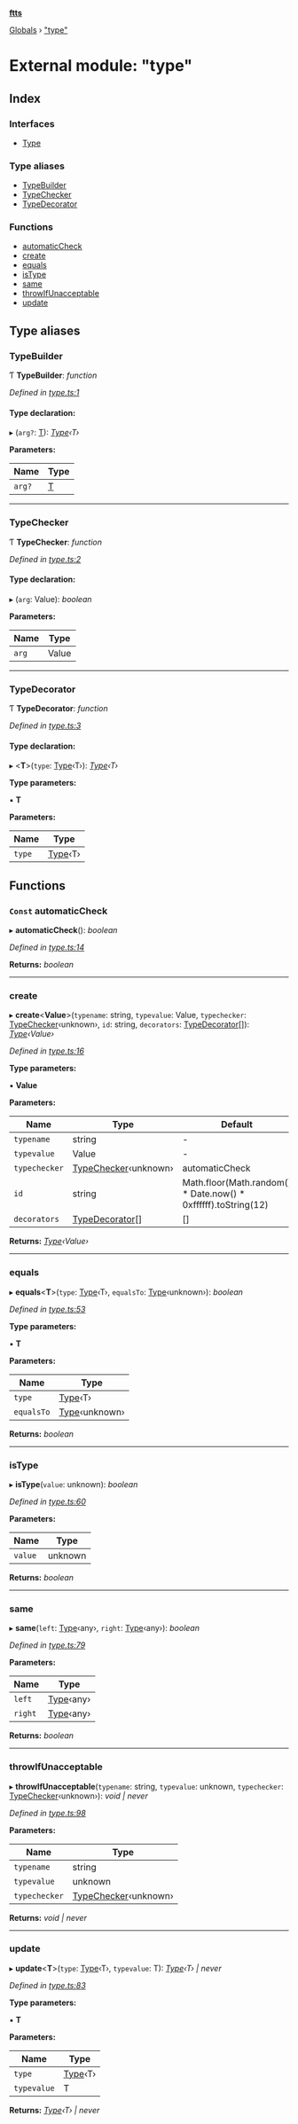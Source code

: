 **[ftts](../README.md)**

[Globals](../README.md) › ["type"](_type_.md)

# External module: "type"

## Index

### Interfaces

* [Type](../interfaces/_type_.type.md)

### Type aliases

* [TypeBuilder](_type_.md#typebuilder)
* [TypeChecker](_type_.md#typechecker)
* [TypeDecorator](_type_.md#typedecorator)

### Functions

* [automaticCheck](_type_.md#const-automaticcheck)
* [create](_type_.md#create)
* [equals](_type_.md#equals)
* [isType](_type_.md#istype)
* [same](_type_.md#same)
* [throwIfUnacceptable](_type_.md#throwifunacceptable)
* [update](_type_.md#update)

## Type aliases

###  TypeBuilder

Ƭ **TypeBuilder**: *function*

*Defined in [type.ts:1](https://github.com/OctoD/ftts/blob/73fcc67/src/type.ts#L1)*

#### Type declaration:

▸ (`arg?`: [T]()): *[Type](../interfaces/_type_.type.md)‹T›*

**Parameters:**

Name | Type |
------ | ------ |
`arg?` | [T]() |

___

###  TypeChecker

Ƭ **TypeChecker**: *function*

*Defined in [type.ts:2](https://github.com/OctoD/ftts/blob/73fcc67/src/type.ts#L2)*

#### Type declaration:

▸ (`arg`: Value): *boolean*

**Parameters:**

Name | Type |
------ | ------ |
`arg` | Value |

___

###  TypeDecorator

Ƭ **TypeDecorator**: *function*

*Defined in [type.ts:3](https://github.com/OctoD/ftts/blob/73fcc67/src/type.ts#L3)*

#### Type declaration:

▸ <**T**>(`type`: [Type](../interfaces/_type_.type.md)‹T›): *[Type](../interfaces/_type_.type.md)‹T›*

**Type parameters:**

▪ **T**

**Parameters:**

Name | Type |
------ | ------ |
`type` | [Type](../interfaces/_type_.type.md)‹T› |

## Functions

### `Const` automaticCheck

▸ **automaticCheck**(): *boolean*

*Defined in [type.ts:14](https://github.com/OctoD/ftts/blob/73fcc67/src/type.ts#L14)*

**Returns:** *boolean*

___

###  create

▸ **create**<**Value**>(`typename`: string, `typevalue`: Value, `typechecker`: [TypeChecker](_type_.md#typechecker)‹unknown›, `id`: string, `decorators`: [TypeDecorator](_type_.md#typedecorator)[]): *[Type](../interfaces/_type_.type.md)‹Value›*

*Defined in [type.ts:16](https://github.com/OctoD/ftts/blob/73fcc67/src/type.ts#L16)*

**Type parameters:**

▪ **Value**

**Parameters:**

Name | Type | Default |
------ | ------ | ------ |
`typename` | string | - |
`typevalue` | Value | - |
`typechecker` | [TypeChecker](_type_.md#typechecker)‹unknown› |  automaticCheck |
`id` | string |  Math.floor(Math.random() * Date.now() * 0xffffff).toString(12) |
`decorators` | [TypeDecorator](_type_.md#typedecorator)[] |  [] |

**Returns:** *[Type](../interfaces/_type_.type.md)‹Value›*

___

###  equals

▸ **equals**<**T**>(`type`: [Type](../interfaces/_type_.type.md)‹T›, `equalsTo`: [Type](../interfaces/_type_.type.md)‹unknown›): *boolean*

*Defined in [type.ts:53](https://github.com/OctoD/ftts/blob/73fcc67/src/type.ts#L53)*

**Type parameters:**

▪ **T**

**Parameters:**

Name | Type |
------ | ------ |
`type` | [Type](../interfaces/_type_.type.md)‹T› |
`equalsTo` | [Type](../interfaces/_type_.type.md)‹unknown› |

**Returns:** *boolean*

___

###  isType

▸ **isType**(`value`: unknown): *boolean*

*Defined in [type.ts:60](https://github.com/OctoD/ftts/blob/73fcc67/src/type.ts#L60)*

**Parameters:**

Name | Type |
------ | ------ |
`value` | unknown |

**Returns:** *boolean*

___

###  same

▸ **same**(`left`: [Type](../interfaces/_type_.type.md)‹any›, `right`: [Type](../interfaces/_type_.type.md)‹any›): *boolean*

*Defined in [type.ts:79](https://github.com/OctoD/ftts/blob/73fcc67/src/type.ts#L79)*

**Parameters:**

Name | Type |
------ | ------ |
`left` | [Type](../interfaces/_type_.type.md)‹any› |
`right` | [Type](../interfaces/_type_.type.md)‹any› |

**Returns:** *boolean*

___

###  throwIfUnacceptable

▸ **throwIfUnacceptable**(`typename`: string, `typevalue`: unknown, `typechecker`: [TypeChecker](_type_.md#typechecker)‹unknown›): *void | never*

*Defined in [type.ts:98](https://github.com/OctoD/ftts/blob/73fcc67/src/type.ts#L98)*

**Parameters:**

Name | Type |
------ | ------ |
`typename` | string |
`typevalue` | unknown |
`typechecker` | [TypeChecker](_type_.md#typechecker)‹unknown› |

**Returns:** *void | never*

___

###  update

▸ **update**<**T**>(`type`: [Type](../interfaces/_type_.type.md)‹T›, `typevalue`: T): *[Type](../interfaces/_type_.type.md)‹T› | never*

*Defined in [type.ts:83](https://github.com/OctoD/ftts/blob/73fcc67/src/type.ts#L83)*

**Type parameters:**

▪ **T**

**Parameters:**

Name | Type |
------ | ------ |
`type` | [Type](../interfaces/_type_.type.md)‹T› |
`typevalue` | T |

**Returns:** *[Type](../interfaces/_type_.type.md)‹T› | never*